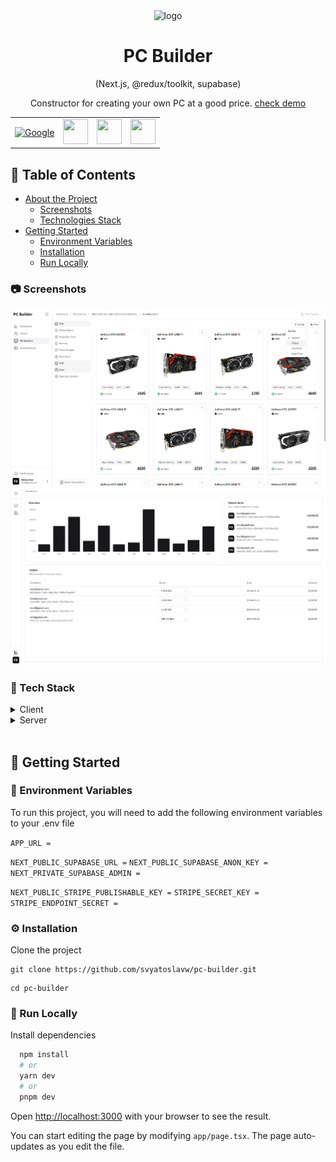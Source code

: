 <div align="center">
  <img src="https://cdn.jsdelivr.net/gh/devicons/devicon@latest/icons/react/react-original.svg" alt="logo" width="100" height="100" />

   <h1>PC Builder</h1>
  
  <p>
  (Next.js, @redux/toolkit, supabase)
  </p>
  
  <span>
  Constructor for creating your own PC at a good price.
  </span>
  <a href="https://pc-builder-v1.vercel.app/">check demo</a>
</div>

<table align="center">
    <tr>
        <td>
<a href="#"><img src="https://cdn.jsdelivr.net/gh/devicons/devicon@latest/icons/nextjs/nextjs-original.svg" alt="Google" width="40" height="40" /></a>
        </td>
                                <td>
<a href="#"><img src="https://cdn.jsdelivr.net/gh/devicons/devicon/icons/typescript/typescript-original.svg" alt="" width="40" height="40" /></a>
        </td>
                                <td>
<a href="#"><img src="https://cdn.jsdelivr.net/gh/devicons/devicon@latest/icons/supabase/supabase-original.svg" alt="" width="40" height="40" /></a>
        </td>
                                        <td>
<a href="#"><img src="https://cdn.jsdelivr.net/gh/devicons/devicon@latest/icons/vercel/vercel-original.svg" alt="" width="40" height="40" /></a>
        </td>
    </tr>
</table>

## :notebook_with_decorative_cover: Table of Contents

- [About the Project](#star2-about-the-project)
  - [Screenshots](#camera-screenshots)
  - [Technologies Stack](#space_invader-tech-stack)
- [Getting Started](#toolbox-getting-started)
  - [Environment Variables](#key-environment-variables)
  - [Installation](#gear-installation)
  - [Run Locally](#running-run-locally)

### :camera: Screenshots

<div align="center">
  <a href="#"><img src="https://github.com/svyatoslavw/pc-builder/blob/main/public/bg.png" alt="screenshot1" /></a><br>
  <a href="#"><img src="https://github.com/svyatoslavw/pc-builder/blob/main/public/bg2.png" alt="screenshot2" /></a><br>
</div>

### :space_invader: Tech Stack

<details>
  <summary>Client</summary>
  <ul>
    <li><a href="https://nextjs.org/">Next.js</a></li>
    <li><a href="https://redux-toolkit.js.org/">Redux</a></li>
    <li><a href="https://ui.shadcn.com/docs">Shadcn UI</a></li>
    <li><a href="https://tailwindcss.com/">TailwindCSS</a></li>
    <li><a href="https://zod.dev/">Zod</a></li>
  </ul>
</details>

<details>
<summary>Server</summary>
  <ul>
    <li><a href="https://supabase.com/">Supabase</a></li>
    <li><a href="https://dashboard.stripe.com/">Stripe</a></li>
  </ul>
</details>
<br />

## :toolbox: Getting Started

### :key: Environment Variables

To run this project, you will need to add the following environment variables to your .env file

`APP_URL =`

`NEXT_PUBLIC_SUPABASE_URL =`
`NEXT_PUBLIC_SUPABASE_ANON_KEY =`
`NEXT_PRIVATE_SUPABASE_ADMIN =`

`NEXT_PUBLIC_STRIPE_PUBLISHABLE_KEY =`
`STRIPE_SECRET_KEY =`
`STRIPE_ENDPOINT_SECRET =`

### :gear: Installation

Clone the project

```
git clone https://github.com/svyatoslavw/pc-builder.git
```

```
cd pc-builder
```

### :running: Run Locally

Install dependencies

```bash
  npm install
  # or
  yarn dev
  # or
  pnpm dev
```

Open [http://localhost:3000](http://localhost:3000) with your browser to see the result.

You can start editing the page by modifying `app/page.tsx`. The page auto-updates as you edit the file.
